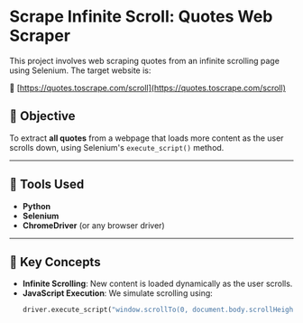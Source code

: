 # Scrape Infinite Scroll: Quotes Web Scraper

This project involves web scraping quotes from an infinite scrolling page using Selenium. The target website is:

🔗 [https://quotes.toscrape.com/scroll](https://quotes.toscrape.com/scroll)

## 🎯 Objective
To extract **all quotes** from a webpage that loads more content as the user scrolls down, using Selenium's `execute_script()` method.

---

## 🔧 Tools Used
- **Python**
- **Selenium**
- **ChromeDriver** (or any browser driver)

---

## 🧠 Key Concepts
- **Infinite Scrolling**: New content is loaded dynamically as the user scrolls.
- **JavaScript Execution**: We simulate scrolling using:
  ```python
  driver.execute_script("window.scrollTo(0, document.body.scrollHeight);")
